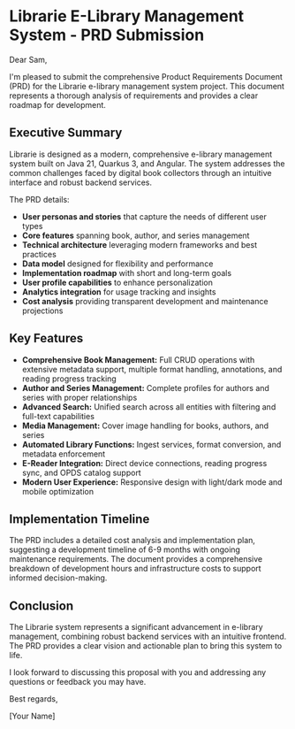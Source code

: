 # Librarie E-Library Management System - PRD Submission

Dear Sam,

I'm pleased to submit the comprehensive Product Requirements Document (PRD) for the Librarie e-library management system project. This document represents a thorough analysis of requirements and provides a clear roadmap for development.

## Executive Summary

Librarie is designed as a modern, comprehensive e-library management system built on Java 21, Quarkus 3, and Angular. The system addresses the common challenges faced by digital book collectors through an intuitive interface and robust backend services.

The PRD details:

- **User personas and stories** that capture the needs of different user types
- **Core features** spanning book, author, and series management
- **Technical architecture** leveraging modern frameworks and best practices
- **Data model** designed for flexibility and performance
- **Implementation roadmap** with short and long-term goals
- **User profile capabilities** to enhance personalization
- **Analytics integration** for usage tracking and insights
- **Cost analysis** providing transparent development and maintenance projections

## Key Features

- **Comprehensive Book Management:** Full CRUD operations with extensive metadata support, multiple format handling, annotations, and reading progress tracking
- **Author and Series Management:** Complete profiles for authors and series with proper relationships
- **Advanced Search:** Unified search across all entities with filtering and full-text capabilities
- **Media Management:** Cover image handling for books, authors, and series
- **Automated Library Functions:** Ingest services, format conversion, and metadata enforcement
- **E-Reader Integration:** Direct device connections, reading progress sync, and OPDS catalog support
- **Modern User Experience:** Responsive design with light/dark mode and mobile optimization

## Implementation Timeline

The PRD includes a detailed cost analysis and implementation plan, suggesting a development timeline of 6-9 months with ongoing maintenance requirements. The document provides a comprehensive breakdown of development hours and infrastructure costs to support informed decision-making.

## Conclusion

The Librarie system represents a significant advancement in e-library management, combining robust backend services with an intuitive frontend. The PRD provides a clear vision and actionable plan to bring this system to life.

I look forward to discussing this proposal with you and addressing any questions or feedback you may have.

Best regards,

[Your Name]
